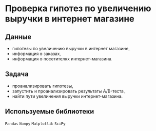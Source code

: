 # Проверка гипотез по увеличению выручки в интернет магазине

## Данные
 - гипотезы по увеличению выручки в интернет магазине,
 - информация о заказах,
 - информация о посетителях интернет-магазина.

## Задача
 - проанализировать гипотезы,
 - запустить и проанализировать результаты A/B-теста,
 - найти пути увеличения выручки интернет-магазина.
## Используемые библиотеки
`Pandas` `Numpy` `Matplotlib` `SciPy`
